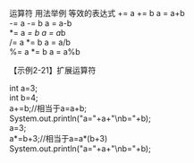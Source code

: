 运算符	用法举例	等效的表达式
+=	a += b	a = a+b  
-=	a -= b	a = a-b  
*=	a *= b	a = a*b  
/=	a *= b	a = a/b  
%=	a *= b	a = a%b    

【示例2-21】扩展运算符  

int a=3;  
int b=4;  
a+=b;//相当于a=a+b;  
System.out.println("a="+a+"\nb="+b);  
a=3;  
a*=b+3;//相当于a=a*(b+3)  
System.out.println("a="+a+"\nb="+b);  
